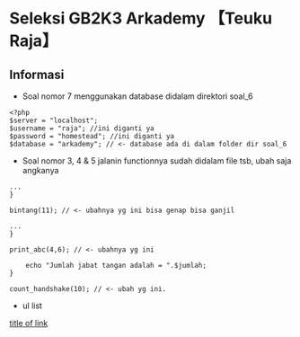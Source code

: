 Seleksi GB2K3 Arkademy 【Teuku Raja】
=====

## Informasi


* Soal nomor 7 menggunakan database didalam direktori soal_6
```
<?php
$server = "localhost";
$username = "raja"; //ini diganti ya
$password = "homestead"; //ini diganti ya
$database = "arkademy"; // <- database ada di dalam folder dir soal_6
```

* Soal nomor 3, 4 & 5 jalanin functionnya sudah didalam file tsb, ubah saja angkanya
```
...
}

bintang(11); // <- ubahnya yg ini bisa genap bisa ganjil
```
```
...
}

print_abc(4,6); // <- ubahnya yg ini 
```
```
	echo "Jumlah jabat tangan adalah = ".$jumlah;
}

count_handshake(10); // <- ubah yg ini.
```


* ul list

[title of link](link)

